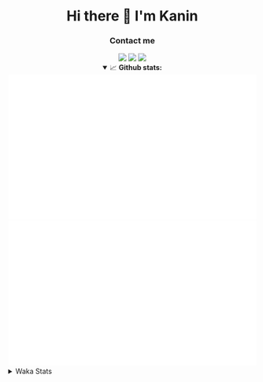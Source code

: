 <div align="center">
 <h1>Hi there 👋 I'm Kanin</h1>
 <h3>Contact me</h3>
 <a href="mailto:im@kanin.dev"><img src="https://img.shields.io/badge/gmail-%23D14836.svg?&style=for-the-badge&logo=gmail&logoColor=white"/></a>
 <a href="https://twitter.com/KaninDev"><img src="https://img.shields.io/badge/twitter-%231DA1F2.svg?&style=for-the-badge&logo=twitter&logoColor=white"/></a>
 <a href="https://www.linkedin.com/in/KaninDev"><img src="https://img.shields.io/badge/linkedin-%230077B5.svg?&style=for-the-badge&logo=linkedin&logoColor=white"/></a>
<details open>
  <summary>📈 <b>Github stats:</b></summary>
  <img src="https://github.com/Kanin/Kanin/blob/master/scripts/GitHubStats/generated/overview.svg"/>
  <img src="https://github.com/Kanin/Kanin/blob/master/scripts/GitHubStats/generated/languages.svg"/>
</details>
</div>

<details>
 <summary>Waka Stats</summary>

<!--START_SECTION:waka-->
![Profile Views](http://img.shields.io/badge/Profile%20Views-63-blue)

![Lines of code](https://img.shields.io/badge/From%20Hello%20World%20I%27ve%20Written-25767%20lines%20of%20code-blue)

**🐱 My Github Data** 

> 🏆 38 Contributions in the Year 2021
 > 
> 📦 15.3 kB Used in Github's Storage 
 > 
> 🚫 Not Opted to Hire
 > 
> 📜 8 Public Repositories 
 > 
> 🔑 4 Private Repositories  
 > 
**I'm an Early 🐤** 

```text
🌞 Morning    80 commits     █████░░░░░░░░░░░░░░░░░░░░   21.22% 
🌆 Daytime    126 commits    ████████░░░░░░░░░░░░░░░░░   33.42% 
🌃 Evening    93 commits     ██████░░░░░░░░░░░░░░░░░░░   24.67% 
🌙 Night      78 commits     █████░░░░░░░░░░░░░░░░░░░░   20.69%

```
📅 **I'm Most Productive on Sunday** 

```text
Monday       70 commits     ████░░░░░░░░░░░░░░░░░░░░░   18.57% 
Tuesday      52 commits     ███░░░░░░░░░░░░░░░░░░░░░░   13.79% 
Wednesday    59 commits     ████░░░░░░░░░░░░░░░░░░░░░   15.65% 
Thursday     40 commits     ██░░░░░░░░░░░░░░░░░░░░░░░   10.61% 
Friday       40 commits     ██░░░░░░░░░░░░░░░░░░░░░░░   10.61% 
Saturday     44 commits     ███░░░░░░░░░░░░░░░░░░░░░░   11.67% 
Sunday       72 commits     ████░░░░░░░░░░░░░░░░░░░░░   19.1%

```


📊 **This Week I Spent My Time On** 

```text
⌚︎ Time Zone: America/New_York

💬 Programming Languages: 
Python                   17 hrs 36 mins      ██████████████████████░░░   90.95% 
Other                    36 mins             ░░░░░░░░░░░░░░░░░░░░░░░░░   3.1% 
Git Config               21 mins             ░░░░░░░░░░░░░░░░░░░░░░░░░   1.82% 
virtualenv               18 mins             ░░░░░░░░░░░░░░░░░░░░░░░░░   1.58% 
Log File                 17 mins             ░░░░░░░░░░░░░░░░░░░░░░░░░   1.5%

🔥 Editors: 
PyCharm                  19 hrs 21 mins      █████████████████████████   100.0%

🐱‍💻 Projects: 
CGLS                     12 hrs 58 mins      ████████████████░░░░░░░░░   67.06% 
BotBase                  3 hrs 52 mins       █████░░░░░░░░░░░░░░░░░░░░   20.05% 
Naila.py                 1 hr 16 mins        █░░░░░░░░░░░░░░░░░░░░░░░░   6.54% 
TomsBot                  1 hr 9 mins         █░░░░░░░░░░░░░░░░░░░░░░░░   5.94% 
Kanin                    4 mins              ░░░░░░░░░░░░░░░░░░░░░░░░░   0.38%

💻 Operating System: 
Linux                    19 hrs 21 mins      █████████████████████████   100.0%

```

**I Mostly Code in Python** 

```text
Python                   19 repos            ███████████████████░░░░░░   76.0% 
JavaScript               3 repos             ███░░░░░░░░░░░░░░░░░░░░░░   12.0% 
Kotlin                   1 repo              █░░░░░░░░░░░░░░░░░░░░░░░░   4.0% 
HTML                     1 repo              █░░░░░░░░░░░░░░░░░░░░░░░░   4.0% 
Java                     1 repo              █░░░░░░░░░░░░░░░░░░░░░░░░   4.0%

```


**Timeline**

![Chart not found](https://raw.githubusercontent.com/Kanin/Kanin/master/charts/bar_graph.png) 


<!--END_SECTION:waka-->
</details>
